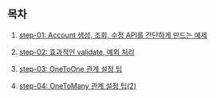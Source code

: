 ## 목차

1. [step-01: Account 생성, 조회, 수정 API를 간단하게 만드는 예제](https://github.com/yoon-youngjin/SSS/blob/main/Selp_Spring_Study/doc/step-02.md)


2. [step-02: 효과적인 validate, 예외 처리](https://github.com/yoon-youngjin/SSS/blob/main/Selp_Spring_Study/doc/step-03.md)


3. [step-03: OneToOne 관계 설정 팁](https://github.com/yoon-youngjin/SSS/blob/main/Selp_Spring_Study/doc/step-04.md)


4. [step-04: OneToMany 관계 설정 팁(2)](https://github.com/yoon-youngjin/SSS/blob/main/Selp_Spring_Study/doc/step-05.md)
